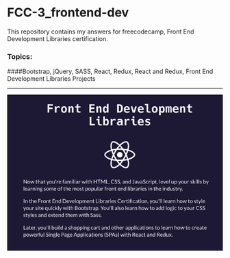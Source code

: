 # FCC-3_frontend-dev
This repository contains my answers for freecodecamp, Front End Development Libraries certification.
### Topics:
####Bootstrap, jQuery, SASS, React, Redux, React and Redux, Front End Development Libraries Projects

*** 
![](images/ss1.png)
